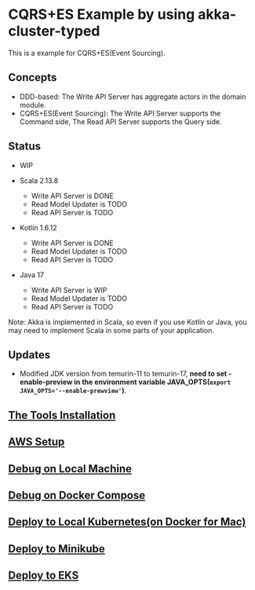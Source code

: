 # CQRS+ES Example by using akka-cluster-typed

This is a example for CQRS+ES(Event Sourcing).

## Concepts

- DDD-based: The Write API Server has aggregate actors in the domain module.
- CQRS+ES(Event Sourcing): The Write API Server supports the Command side, The Read API Server supports the Query side.

## Status

- WIP

- Scala 2.13.8
  - Write API Server is DONE
  - Read Model Updater is TODO
  - Read API Server is TODO
- Kotlin 1.6.12
  - Write API Server is DONE
  - Read Model Updater is TODO
  - Read API Server is TODO
- Java 17
  - Write API Server is WIP
  - Read Model Updater is TODO
  - Read API Server is TODO

Note: Akka is implemented in Scala, so even if you use Kotlin or Java, you may need to implement Scala in some parts of your application.

## Updates

- Modified JDK version from temurin-11 to temurin-17, **need to set -enable-preview in the environment variable JAVA_OPTS(`export JAVA_OPTS='--enable-prewview'`)**.

## [The Tools Installation](docs/TOOLS_INSTALLATION.md)

## [AWS Setup](docs/AWS_SETUP.md)

## [Debug on Local Machine](docs/DEBUG_ON_LOCAL_MACHINE.md)

## [Debug on Docker Compose](docs/DEBUG_ON_DOCKER_COMPOSE.md)

## [Deploy to Local Kubernetes(on Docker for Mac)](docs/DEPLOY_TO_LOCAL_K8S.md)

## [Deploy to Minikube](docs/DEPLOY_TO_MINIKUBE.md)

## [Deploy to EKS](docs/DEPLOY_TO_EKS.md)
